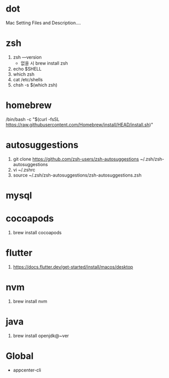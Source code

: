 # dot

Mac Setting Files and Description....

# zsh

1. zsh —version
   - 없을 시 brew install zsh
2. echo $SHELL
3. which zsh
4. cat /etc/shells
5. chsh -s $(which zsh)

# homebrew

/bin/bash -c "$(curl -fsSL https://raw.githubusercontent.com/Homebrew/install/HEAD/install.sh)"

# autosuggestions

1. git clone https://github.com/zsh-users/zsh-autosuggestions ~/.zsh/zsh-autosuggestions
2. vi ~/.zshrc
3. source ~/.zsh/zsh-autosuggestions/zsh-autosuggestions.zsh

# mysql

# cocoapods

1. brew install cocoapods

# flutter

1. https://docs.flutter.dev/get-started/install/macos/desktop

# nvm

1. brew install nvm

# java

1. brew install openjdk@~ver

# Global

- appcenter-cli
